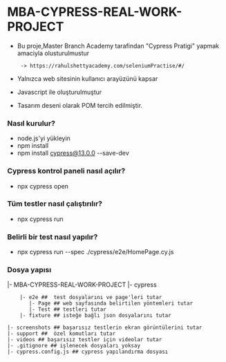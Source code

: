 # MBA-CYPRESS-REAL-WORK-PROJECT

* Bu proje,Master Branch Academy tarafindan "Cypress Pratigi"  yapmak amaciyla olusturulmustur

       -> https://rahulshettyacademy.com/seleniumPractise/#/

* Yalnızca web sitesinin kullanıcı arayüzünü kapsar

* Javascript ile oluşturulmuştur

* Tasarım deseni olarak POM tercih edilmiştir.

### Nasıl kurulur? ###

* node.js'yi yükleyin
* npm install
* npm install cypress@13.0.0 --save-dev

### Cypress kontrol paneli nasıl açılır? ###

* npx cypress open

### Tüm testler nasıl çalıştırılır? ###

* npx cypress run

### Belirli bir test nasıl yapılır? ###

* npx cypress run --spec ./cypress/e2e/HomePage.cy.js

### Dosya yapısı ###

|- MBA-CYPRESS-REAL-WORK-PROJECT
    |- cypress

        |- e2e ##  test dosyalarını ve page'leri tutar
           |- Page ## web sayfasında belirtilen yöntemleri tutar
           |- Test ## testleri tutar
        |- fixture ## isteğe bağlı json dosyalarını tutar
     
    |- screenshots ## başarısız testlerin ekran görüntülerini tutar
    |- support ##  özel komutları tutar
    |- videos ## başarısız testler için videolar tutar
    |- .gitignore ## işlenecek dosyaları yoksay
    |- cypress.config.js ## cypress yapılandırma dosyası
